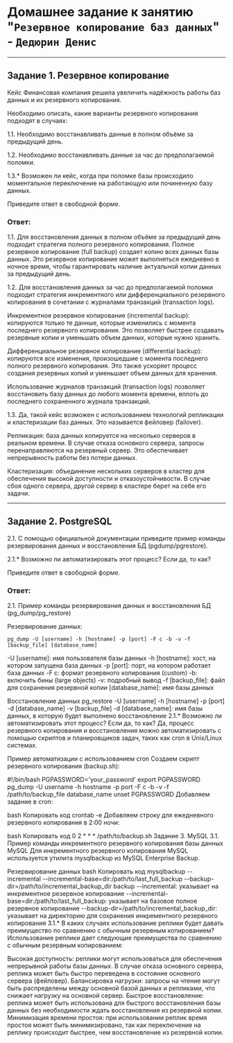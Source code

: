 # Домашнее задание к занятию "`Резервное копирование баз данных`" - `Дедюрин Денис`

---

## Задание 1. Резервное копирование
Кейс
Финансовая компания решила увеличить надёжность работы баз данных и их резервного копирования.

Необходимо описать, какие варианты резервного копирования подходят в случаях:

1.1. Необходимо восстанавливать данные в полном объёме за предыдущий день.

1.2. Необходимо восстанавливать данные за час до предполагаемой поломки.

1.3.* Возможен ли кейс, когда при поломке базы происходило моментальное переключение на работающую или починенную базу данных.

Приведите ответ в свободной форме.

### Ответ:

1.1. Для восстановления данных в полном объёме за предыдущий день подходит стратегия полного резервного копирования. Полное резервное копирование (full backup) создает копию всех данных базы данных. Это резервное копирование может выполняться ежедневно в ночное время, чтобы гарантировать наличие актуальной копии данных за предыдущий день.

1.2. Для восстановления данных за час до предполагаемой поломки подходит стратегия инкрементного или дифференциального резервного копирования в сочетании с журналами транзакций (transaction logs).

Инкрементное резервное копирование (incremental backup): копируются только те данные, которые изменились с момента последнего резервного копирования. Это позволяет быстрее создавать резервные копии и уменьшать объем данных, которые нужно хранить.

Дифференциальное резервное копирование (differential backup): копируются все изменения, произошедшие с момента последнего полного резервного копирования. Это также ускоряет процесс создания резервных копий и уменьшает объем данных для хранения.

Использование журналов транзакций (transaction logs) позволяет восстановить базу данных до любого момента времени, вплоть до последнего сохраненного журнала транзакций.

1.3. Да, такой кейс возможен с использованием технологий репликации и кластеризации баз данных. Это называется фейловер (failover).

Репликация: база данных копируется на несколько серверов в реальном времени. В случае отказа основного сервера, запросы перенаправляются на резервный сервер. Это обеспечивает непрерывность работы без потери данных.

Кластеризация: объединение нескольких серверов в кластер для обеспечения высокой доступности и отказоустойчивости. В случае сбоя одного сервера, другой сервер в кластере берет на себя его задачи.

---
## Задание 2. PostgreSQL

2.1. С помощью официальной документации приведите пример команды резервирования данных и восстановления БД (pgdump/pgrestore).

2.1.* Возможно ли автоматизировать этот процесс? Если да, то как?

Приведите ответ в свободной форме.

### Ответ:

2.1. Пример команды резервирования данных и восстановления БД (pg_dump/pg_restore)

Резервирование данных:
```
pg_dump -U [username] -h [hostname] -p [port] -F c -b -v -f [backup_file] [database_name]
```
-U [username]: имя пользователя базы данных
-h [hostname]: хост, на котором запущена база данных
-p [port]: порт, на котором работает база данных
-F c: формат резервного копирования (custom)
-b: включить бины (large objects)
-v: подробный вывод
-f [backup_file]: файл для сохранения резервной копии
[database_name]: имя базы данных

Восстановление данных
pg_restore -U [username] -h [hostname] -p [port] -d [database_name] -v [backup_file]
-d [database_name]: имя базы данных, в которую будет выполнено восстановление
2.1.* Возможно ли автоматизировать этот процесс? Если да, то как?
Да, процесс резервного копирования и восстановления можно автоматизировать с помощью скриптов и планировщиков задач, таких как cron в Unix/Linux системах.

Пример автоматизации с использованием cron
Создаем скрипт резервного копирования (backup.sh):

#!/bin/bash
PGPASSWORD='your_password'
export PGPASSWORD
pg_dump -U username -h hostname -p port -F c -b -v -f /path/to/backup_file database_name
unset PGPASSWORD
Добавляем задание в cron:

bash
Копировать код
crontab -e
Добавляем строку для ежедневного резервного копирования в 2:00 ночи:

bash
Копировать код
0 2 * * * /path/to/backup.sh
Задание 3. MySQL
3.1. Пример команды инкрементного резервного копирования базы данных MySQL
Для инкрементного резервного копирования MySQL используется утилита mysqlbackup из MySQL Enterprise Backup.

Резервирование данных
bash
Копировать код
mysqlbackup --incremental --incremental-base=dir:/path/to/last_full_backup --backup-dir=/path/to/incremental_backup_dir backup
--incremental: указывает на инкрементное резервное копирование
--incremental-base=dir:/path/to/last_full_backup: указывает на базовое полное резервное копирование
--backup-dir=/path/to/incremental_backup_dir: указывает на директорию для сохранения инкрементного резервного копирования
3.1.* В каких случаях использование реплики будет давать преимущество по сравнению с обычным резервным копированием?
Использование реплики дает следующие преимущества по сравнению с обычным резервным копированием:

Высокая доступность: реплики могут использоваться для обеспечения непрерывной работы базы данных. В случае отказа основного сервера, реплика может быть быстро переведена в состояние основного сервера (фейловер).
Балансировка нагрузки: запросы на чтение могут быть распределены между основной базой данных и репликами, что снижает нагрузку на основной сервер.
Быстрое восстановление: реплика может быть использована для быстрого восстановления базы данных без необходимости ждать восстановления из резервной копии.
Минимизация времени простоя: при использовании реплик время простоя может быть минимизировано, так как переключение на реплику происходит быстрее, чем восстановление из резервной копии.